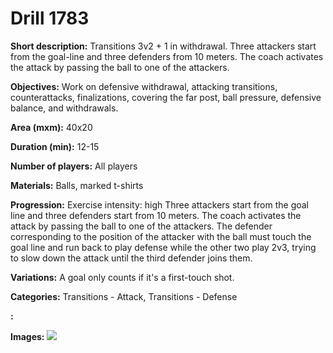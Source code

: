 # Drill 1783

**Short description:**
Transitions 3v2 + 1 in withdrawal. Three attackers start from the goal-line and three defenders from 10 meters. The coach activates the attack by passing the ball to one of the attackers.

**Objectives:**
Work on defensive withdrawal, attacking transitions, counterattacks, finalizations, covering the far post, ball pressure, defensive balance, and withdrawals.

**Area (mxm):**
40x20

**Duration (min):**
12-15

**Number of players:**
All players

**Materials:**
Balls, marked t-shirts

**Progression:**
Exercise intensity: high Three attackers start from the goal line and three defenders start from 10 meters. The coach activates the attack by passing the ball to one of the attackers. The defender corresponding to the position of the attacker with the ball must touch the goal line and run back to play defense while the other two play 2v3, trying to slow down the attack until the third defender joins them.

**Variations:**
A goal only counts if it's a first-touch shot.

**Categories:**
Transitions - Attack, Transitions - Defense

**:**


**Images:**
![](https://www.coachingfutsal.com/\images\49fc2854-b87a-4a62-b580-f9c595e320ca_363.png)

